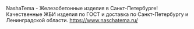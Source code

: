 NashaTema - Железобетонные изделия в Санкт-Петербурге! Качественные ЖБИ изделия по ГОСТ и доставка по Санкт-Петербургу и Ленинградской области.
https://www.naschatema.ru/

